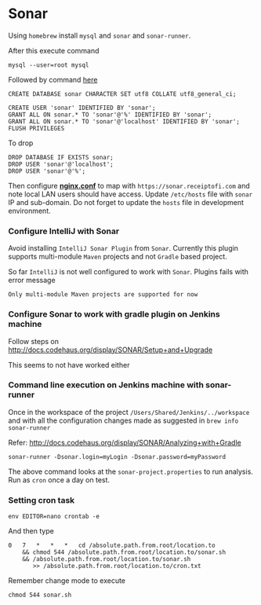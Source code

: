 Sonar
=====

Using `homebrew` install `mysql` and `sonar` and `sonar-runner`.

After this execute command 

    mysql --user=root mysql
    
Followed by command [here](https://github.com/SonarSource/sonar-examples/tree/master/scripts/database/mysql "Create Sonar DB")

    CREATE DATABASE sonar CHARACTER SET utf8 COLLATE utf8_general_ci;

    CREATE USER 'sonar' IDENTIFIED BY 'sonar';
    GRANT ALL ON sonar.* TO 'sonar'@'%' IDENTIFIED BY 'sonar';
    GRANT ALL ON sonar.* TO 'sonar'@'localhost' IDENTIFIED BY 'sonar';
    FLUSH PRIVILEGES

To drop    

    DROP DATABASE IF EXISTS sonar;
    DROP USER 'sonar'@'localhost';
    DROP USER 'sonar'@'%';

Then configure **[nginx.conf](../nginx/nginx.conf.md)** to map with `https://sonar.receiptofi.com` and note local LAN
users should have access. Update `/etc/hosts` file with `sonar` IP and sub-domain. Do not forget to update the `hosts`
file in development environment.

### Configure IntelliJ with Sonar

Avoid installing `IntelliJ Sonar Plugin` from `Sonar`. Currently this plugin supports multi-module `Maven` projects and
not `Gradle` based project.

So far `IntelliJ` is not well configured to work with `Sonar`. Plugins fails with error message

    Only multi-module Maven projects are supported for now

### Configure Sonar to work with gradle plugin on Jenkins machine

Follow steps on http://docs.codehaus.org/display/SONAR/Setup+and+Upgrade

This seems to not have worked either

### Command line execution on Jenkins machine with sonar-runner

Once in the workspace of the project `/Users/Shared/Jenkins/../workspace` and with all the configuration changes made as
suggested in `brew info sonar-runner`

Refer: http://docs.codehaus.org/display/SONAR/Analyzing+with+Gradle

    sonar-runner -Dsonar.login=myLogin -Dsonar.password=myPassword

The above command looks at the `sonar-project.properties` to run analysis. Run as `cron` once a day on test.

### Setting cron task

    env EDITOR=nano crontab -e

And then type

    0   7   *   *   *   cd /absolute.path.from.root/location.to
        && chmod 544 /absolute.path.from.root/location.to/sonar.sh
        && /absolute.path.from.root/location.to/sonar.sh
           >> /absolute.path.from.root/location.to/cron.txt

Remember change mode to execute

    chmod 544 sonar.sh
